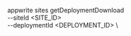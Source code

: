 appwrite sites getDeploymentDownload \
        --siteId <SITE_ID> \
        --deploymentId <DEPLOYMENT_ID> \

